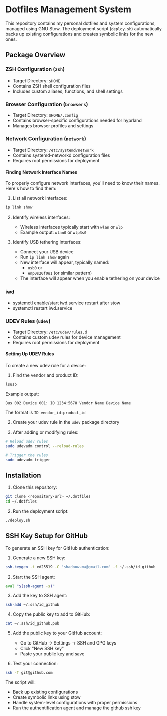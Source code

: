 # Dotfiles Management System

This repository contains my personal dotfiles and system configurations, managed using GNU Stow. The deployment script (`deploy.sh`) automatically backs up existing configurations and creates symbolic links for the new ones.

## Package Overview

### ZSH Configuration (`zsh`)
- Target Directory: `$HOME`
- Contains ZSH shell configuration files
- Includes custom aliases, functions, and shell settings

### Browser Configuration (`browsers`)
- Target Directory: `$HOME/.config`
- Contains browser-specific configurations needed for hyprland
- Manages browser profiles and settings

### Network Configuration (`network`)
- Target Directory: `/etc/systemd/network`
- Contains systemd-networkd configuration files
- Requires root permissions for deployment

#### Finding Network Interface Names

To properly configure network interfaces, you'll need to know their names. Here's how to find them:

1. List all network interfaces:
```bash
ip link show
```

2. Identify wireless interfaces:
   - Wireless interfaces typically start with `wlan` or `wlp`
   - Example output: `wlan0` or `wlp3s0`

3. Identify USB tethering interfaces:
   - Connect your USB device
   - Run `ip link show` again
   - New interface will appear, typically named:
     - `usb0` or
     - `enp0s20f0u1` (or similar pattern)
   - The interface will appear when you enable tethering on your device

### iwd
- systemctl enable/start iwd.service
restart after stow
- systemctl restart iwd.service

### UDEV Rules (`udev`)
- Target Directory: `/etc/udev/rules.d`
- Contains custom udev rules for device management
- Requires root permissions for deployment

#### Setting Up UDEV Rules

To create a new udev rule for a device:

1. Find the vendor and product ID:
```bash
lsusb
```
Example output:
```
Bus 002 Device 001: ID 1234:5678 Vendor Name Device Name
```
The format is `ID vendor_id:product_id`

2. Create your udev rule in the `udev` package directory

3. After adding or modifying rules:
```bash
# Reload udev rules
sudo udevadm control --reload-rules

# Trigger the rules
sudo udevadm trigger
```

## Installation

1. Clone this repository:
```bash
git clone <repository-url> ~/.dotfiles
cd ~/.dotfiles
```

2. Run the deployment script:
```bash
./deploy.sh
```

## SSH Key Setup for GitHub

To generate an SSH key for GitHub authentication:

1. Generate a new SSH key:
```bash
ssh-keygen -t ed25519 -C "shadoow.ma@gmail.com" -f ~/.ssh/id_github
```

2. Start the SSH agent:
```bash
eval "$(ssh-agent -s)"
```

3. Add the key to SSH agent:
```bash
ssh-add ~/.ssh/id_github
```

4. Copy the public key to add to GitHub:
```bash
cat ~/.ssh/id_github.pub
```

5. Add the public key to your GitHub account:
   - Go to GitHub → Settings → SSH and GPG keys
   - Click "New SSH key"
   - Paste your public key and save

6. Test your connection:
```bash
ssh -T git@github.com
```

The script will:
- Back up existing configurations
- Create symbolic links using stow
- Handle system-level configurations with proper permissions
- Run the authentification agent and manage the github ssh key
